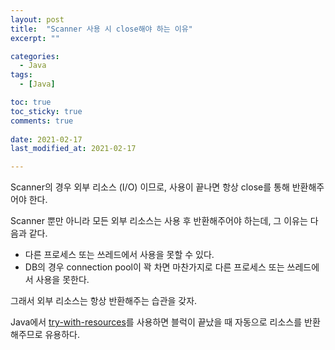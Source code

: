 ```yaml
---
layout: post
title:  "Scanner 사용 시 close해야 하는 이유"
excerpt: ""

categories:
  - Java
tags:
  - [Java]

toc: true
toc_sticky: true
comments: true
 
date: 2021-02-17
last_modified_at: 2021-02-17

---
```


Scanner의 경우 외부 리소스 (I/O) 이므로, 사용이 끝나면 항상 close를 통해 반환해주어야 한다.

Scanner 뿐만 아니라 모든 외부 리소스는 사용 후 반환해주어야 하는데, 그 이유는 다음과 같다.

- 다른 프로세스 또는 쓰레드에서 사용을 못할 수 있다.
- DB의 경우 connection pool이 꽉 차면 마찬가지로 다른 프로세스 또는 쓰레드에서 사용을 못한다.

그래서 외부 리소스는 항상 반환해주는 습관을 갖자.



Java에서 [try-with-resources](https://www.baeldung.com/java-try-with-resources)를 사용하면 블럭이 끝났을 때 자동으로 리소스를 반환해주므로 유용하다.

